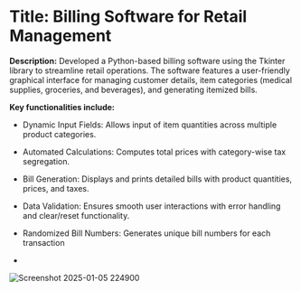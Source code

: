 # Title: Billing Software for Retail Management

**Description:**
Developed a Python-based billing software using the Tkinter library to streamline retail operations. The software features a user-friendly graphical interface for managing customer details, item categories (medical supplies, groceries, and beverages), and generating itemized bills. 

**Key functionalities include:**
- Dynamic Input Fields: Allows input of item quantities across multiple product categories.
- Automated Calculations: Computes total prices with category-wise tax segregation.
- Bill Generation: Displays and prints detailed bills with product quantities, prices, and taxes.
- Data Validation: Ensures smooth user interactions with error handling and clear/reset functionality.
- Randomized Bill Numbers: Generates unique bill numbers for each transaction

- 

![Screenshot 2025-01-05 224900](https://github.com/user-attachments/assets/0db24a5f-aaaa-4425-9f8b-773862cdf24f)
